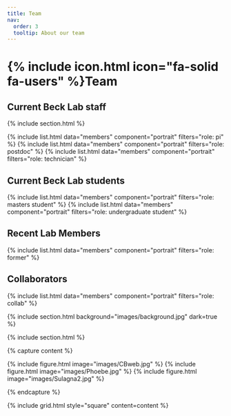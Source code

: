 ```yaml
---
title: Team
nav:
  order: 3
  tooltip: About our team
---
```


# {% include icon.html icon="fa-solid fa-users" %}Team
## Current Beck Lab staff

{% include section.html %}

{% include list.html data="members" component="portrait" filters="role: pi" %}
{% include list.html data="members" component="portrait" filters="role: postdoc" %}
{% include list.html data="members" component="portrait" filters="role: technician" %}

## Current Beck Lab students

{% include list.html data="members" component="portrait" filters="role: masters student" %}
{% include list.html data="members" component="portrait" filters="role: undergraduate student" %}

## Recent Lab Members
{% include list.html data="members" component="portrait" filters="role: former" %}

## Collaborators
{% include list.html data="members" component="portrait" filters="role: collab" %}

{% include section.html background="images/background.jpg" dark=true %}

{% include section.html %}

{% capture content %}

{% include figure.html image="images/CBweb.jpg" %}
{% include figure.html image="images/Phoebe.jpg" %}
{% include figure.html image="images/Sulagna2.jpg" %}

{% endcapture %}

{% include grid.html style="square" content=content %}
